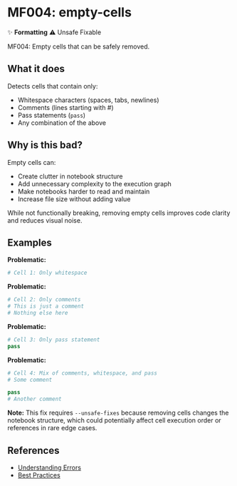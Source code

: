 # MF004: empty-cells

✨ **Formatting** ⚠️ Unsafe Fixable

MF004: Empty cells that can be safely removed.

## What it does

Detects cells that contain only:
- Whitespace characters (spaces, tabs, newlines)
- Comments (lines starting with #)
- Pass statements (`pass`)
- Any combination of the above

## Why is this bad?

Empty cells can:
- Create clutter in notebook structure
- Add unnecessary complexity to the execution graph
- Make notebooks harder to read and maintain
- Increase file size without adding value

While not functionally breaking, removing empty cells improves code
clarity and reduces visual noise.

## Examples

**Problematic:**
```python
# Cell 1: Only whitespace
```

**Problematic:**
```python
# Cell 2: Only comments
# This is just a comment
# Nothing else here
```

**Problematic:**
```python
# Cell 3: Only pass statement
pass
```

**Problematic:**
```python
# Cell 4: Mix of comments, whitespace, and pass
# Some comment

pass
# Another comment
```

**Note:** This fix requires `--unsafe-fixes` because removing cells changes
the notebook structure, which could potentially affect cell execution order
or references in rare edge cases.

## References

- [Understanding Errors](https://docs.marimo.io/guides/understanding_errors/)
- [Best Practices](https://docs.marimo.io/guides/best_practices/)


